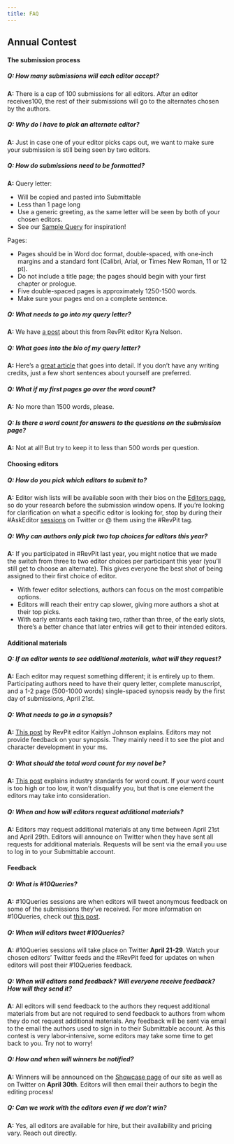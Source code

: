 ```yaml
---
title: FAQ
---
```


## Annual Contest

#### **The submission process**

<div class="faq-accordion" markdown="1">

##### Q: How many submissions will each editor accept? 

<div markdown="1">

**A:** There is a cap of 100 submissions for all editors. After an editor receives100, the rest of their submissions will go to the alternates chosen by the authors.

</div>

##### Q: Why do I have to pick an alternate editor? 

<div markdown="1">

**A:** Just in case one of your editor picks caps out, we want to make sure your submission is still being seen by two editors.

</div>

##### Q: How do submissions need to be formatted? 

<div markdown="1">

**A:** Query letter: 
 * Will be copied and pasted into Submittable
 * Less than 1 page long
 * Use a generic greeting, as the same letter will be seen by both of your chosen editors.
 * See our [Sample Query](http://reviseresub.com/annual-contest/sample-query) for inspiration!

Pages:
 * Pages should be in Word doc format, double-spaced, with one-inch margins and a standard font (Calibri, Arial, or Times New Roman, 11 or 12 pt).
 * Do not include a title page; the pages should begin with your first chapter or prologue.
 * Five double-spaced pages is approximately 1250-1500 words.
 * Make sure your pages end on a complete sentence. 

</div>

##### Q: What needs to go into my query letter? 

<div markdown="1">

**A:** We have [a post](http://reviseresub.com/showcase/writing-a-really-excellent-query-and-an-announcement) about this from RevPit editor Kyra Nelson. 

</div>

##### Q: What goes into the bio of my query letter?

<div markdown="1">

**A:** Here’s a [great article](http://www.writersdigest.com/editor-blogs/guide-to-literary-agents/what-should-you-write-in-the-bio-paragraph-of-a-query-letter?target=_blank) that goes into detail. If you don’t have any writing credits, just a few short sentences about yourself are preferred. 

</div>

##### Q: What if my first pages go over the word count?

<div markdown="1">

**A:** No more than 1500 words, please.

</div>

##### Q: Is there a word count for answers to the questions on the submission page?

<div markdown="1">

**A:** Not at all! But try to keep it to less than 500 words per question. 

</div>

</div>

#### **Choosing editors**

<div class="faq-accordion" markdown="1">

##### Q: How do you pick which editors to submit to? 

<div markdown="1">

**A:** Editor wish lists will be available soon with their bios on the [Editors page](http://reviseresub.com/editors), so do your research before the submission window opens. If you’re looking for clarification on what a specific editor is looking for, stop by during their #AskEditor [sessions](http://reviseresub.com/annual-contest/schedule) on Twitter or @ them using the #RevPit tag. 

</div>

##### Q: Why can authors only pick two top choices for editors this year?

<div markdown="1">

**A:** If you participated in #RevPit last year, you might notice that we made the switch from three to two editor choices per participant this year (you’ll still get to choose an alternate). This gives everyone the best shot of being assigned to their first choice of editor.

 * With fewer editor selections, authors can focus on the most compatible options.
 * Editors will reach their entry cap slower, giving more authors a shot at their top picks.
 * With early entrants each taking two, rather than three, of the early slots, there’s a better chance that later entries will get to their intended editors.

</div>

</div>

#### **Additional materials**

<div class="faq-accordion" markdown="1">

##### Q: If an editor wants to see additional materials, what will they request?

<div markdown="1"> 

**A:** Each editor may request something different; it is entirely up to them. Participating authors need to have their query letter, complete manuscript, and a 1-2 page (500-1000 words) single-spaced synopsis ready by the first day of submissions, April 21st. 

</div>

##### Q: What needs to go in a synopsis?

<div markdown="1">

**A:** [This post](http://www.writersdigest.com/editor-blogs/guide-to-literary-agents/mastering-dreaded-synopsis?target=_blank) by RevPit editor Kaitlyn Johnson explains. Editors may not provide feedback on your synopsis. They mainly need it to see the plot and character development in your ms.

</div>

##### Q: What should the total word count for my novel be?

<div markdown="1">

**A:** [This post](http://www.writersdigest.com/editor-blogs/guide-to-literary-agents/word-count-for-novels-and-childrens-books-the-definitive-post?target=_blank) explains industry standards for word count. If your word count is too high or too low, it won’t disqualify you, but that is one element the editors may take into consideration.

</div>

##### Q: When and how will editors request additional materials?

<div markdown="1">

**A:** Editors may request additional materials at any time between April 21st and April 29th. Editors will announce on Twitter when they have sent all requests for additional materials. Requests will be sent via the email you use to log in to your Submittable account. 

</div>

</div>

#### **Feedback**

<div class="faq-accordion" markdown="1">

##### Q: What is #10Queries?

<div markdown="1">

**A:** #10Queries sessions are when editors will tweet anonymous feedback on some of the submissions they’ve received. For more information on #10Queries, check out [this post](https://katiemccoach.com/how-an-editor-sees-it-10queries?target=_blank). 

</div>

##### Q: When will editors tweet #10Queries?

<div markdown="1">

**A:** #10Queries sessions will take place on Twitter **April 21-29**. Watch your chosen editors’ Twitter feeds and the #RevPit feed for updates on when editors will post their #10Queries feedback.

</div>

##### Q: When will editors send feedback? Will everyone receive feedback? How will they send it?

<div markdown="1">

**A:** All editors will send feedback to the authors they request additional materials from but are not required to send feedback to authors from whom they do not request additional materials. Any feedback will be sent via email to the email the authors used to sign in to their Submittable account. As this contest is very labor-intensive, some editors may take some time to get back to you. Try not to worry!

</div>

##### Q: How and when will winners be notified?

<div markdown="1">

**A:** Winners will be announced on the [Showcase page](http://reviseresub.com/showcase) of our site as well as on Twitter on **April 30th**. Editors will then email their authors to begin the editing process!

</div>

##### Q: Can we work with the editors even if we don’t win? 

<div markdown="1">

**A:** Yes, all editors are available for hire, but their availability and pricing vary. Reach out directly.

</div>

</div>
